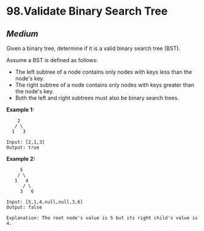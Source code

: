 98.Validate Binary Search Tree
======

*Medium*
------

Given a binary tree, determine if it is a valid binary search tree (BST).

Assume a BST is defined as follows:

* The left subtree of a node contains only nodes with keys less than the node's key.
* The right subtree of a node contains only nodes with keys greater than the node's key.
* Both the left and right subtrees must also be binary search trees.

**Example 1:**

        2
       / \
      1   3

    Input: [2,1,3]
    Output: true

**Example 2:**

         5
        / \
       1   4
          / \
         3   6

    Input: [5,1,4,null,null,3,6]
    Output: false

    Explanation: The root node's value is 5 but its right child's value is 4.
    

